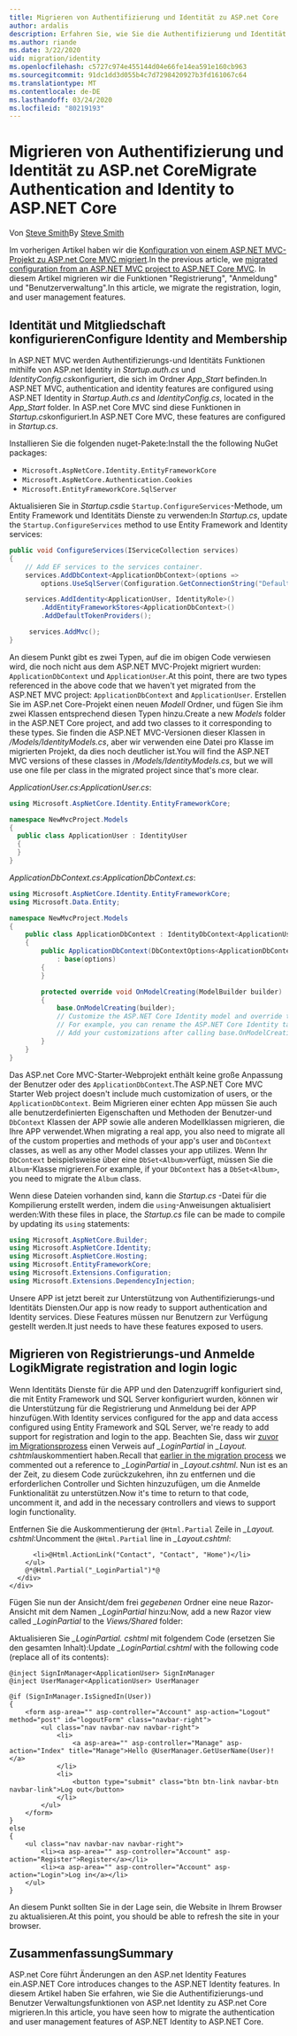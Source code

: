 ```yaml
---
title: Migrieren von Authentifizierung und Identität zu ASP.net Core
author: ardalis
description: Erfahren Sie, wie Sie die Authentifizierung und Identität von einem ASP.NET MVC-Projekt zu einem ASP.net Core MVC-Projekt migrieren.
ms.author: riande
ms.date: 3/22/2020
uid: migration/identity
ms.openlocfilehash: c5727c974e455144d04e66fe14ea591e160cb963
ms.sourcegitcommit: 91dc1dd3d055b4c7d7298420927b3fd161067c64
ms.translationtype: MT
ms.contentlocale: de-DE
ms.lasthandoff: 03/24/2020
ms.locfileid: "80219193"
---
```

# <a name="migrate-authentication-and-identity-to-aspnet-core"></a><span data-ttu-id="39dbd-103">Migrieren von Authentifizierung und Identität zu ASP.net Core</span><span class="sxs-lookup"><span data-stu-id="39dbd-103">Migrate Authentication and Identity to ASP.NET Core</span></span>

<span data-ttu-id="39dbd-104">Von [Steve Smith](https://ardalis.com/)</span><span class="sxs-lookup"><span data-stu-id="39dbd-104">By [Steve Smith](https://ardalis.com/)</span></span>

<span data-ttu-id="39dbd-105">Im vorherigen Artikel haben wir die [Konfiguration von einem ASP.NET MVC-Projekt zu ASP.net Core MVC migriert](xref:migration/configuration).</span><span class="sxs-lookup"><span data-stu-id="39dbd-105">In the previous article, we [migrated configuration from an ASP.NET MVC project to ASP.NET Core MVC](xref:migration/configuration).</span></span> <span data-ttu-id="39dbd-106">In diesem Artikel migrieren wir die Funktionen "Registrierung", "Anmeldung" und "Benutzerverwaltung".</span><span class="sxs-lookup"><span data-stu-id="39dbd-106">In this article, we migrate the registration, login, and user management features.</span></span>

## <a name="configure-identity-and-membership"></a><span data-ttu-id="39dbd-107">Identität und Mitgliedschaft konfigurieren</span><span class="sxs-lookup"><span data-stu-id="39dbd-107">Configure Identity and Membership</span></span>

<span data-ttu-id="39dbd-108">In ASP.NET MVC werden Authentifizierungs-und Identitäts Funktionen mithilfe von ASP.net Identity in *Startup.auth.cs* und *IdentityConfig.cs*konfiguriert, die sich im Ordner *App_Start* befinden.</span><span class="sxs-lookup"><span data-stu-id="39dbd-108">In ASP.NET MVC, authentication and identity features are configured using ASP.NET Identity in *Startup.Auth.cs* and *IdentityConfig.cs*, located in the *App_Start* folder.</span></span> <span data-ttu-id="39dbd-109">In ASP.net Core MVC sind diese Funktionen in *Startup.cs*konfiguriert.</span><span class="sxs-lookup"><span data-stu-id="39dbd-109">In ASP.NET Core MVC, these features are configured in *Startup.cs*.</span></span>

<span data-ttu-id="39dbd-110">Installieren Sie die folgenden nuget-Pakete:</span><span class="sxs-lookup"><span data-stu-id="39dbd-110">Install the the following NuGet packages:</span></span>

* `Microsoft.AspNetCore.Identity.EntityFrameworkCore`
* `Microsoft.AspNetCore.Authentication.Cookies`
* `Microsoft.EntityFrameworkCore.SqlServer`

<span data-ttu-id="39dbd-111">Aktualisieren Sie in *Startup.cs*die `Startup.ConfigureServices`-Methode, um Entity Framework und Identitäts Dienste zu verwenden:</span><span class="sxs-lookup"><span data-stu-id="39dbd-111">In *Startup.cs*, update the `Startup.ConfigureServices` method to use Entity Framework and Identity services:</span></span>

```csharp
public void ConfigureServices(IServiceCollection services)
{
    // Add EF services to the services container.
    services.AddDbContext<ApplicationDbContext>(options =>
        options.UseSqlServer(Configuration.GetConnectionString("DefaultConnection")));

    services.AddIdentity<ApplicationUser, IdentityRole>()
        .AddEntityFrameworkStores<ApplicationDbContext>()
        .AddDefaultTokenProviders();

     services.AddMvc();
}
```

<span data-ttu-id="39dbd-112">An diesem Punkt gibt es zwei Typen, auf die im obigen Code verwiesen wird, die noch nicht aus dem ASP.NET MVC-Projekt migriert wurden: `ApplicationDbContext` und `ApplicationUser`.</span><span class="sxs-lookup"><span data-stu-id="39dbd-112">At this point, there are two types referenced in the above code that we haven't yet migrated from the ASP.NET MVC project: `ApplicationDbContext` and `ApplicationUser`.</span></span> <span data-ttu-id="39dbd-113">Erstellen Sie im ASP.net Core-Projekt einen neuen *Modell* Ordner, und fügen Sie ihm zwei Klassen entsprechend diesen Typen hinzu.</span><span class="sxs-lookup"><span data-stu-id="39dbd-113">Create a new *Models* folder in the ASP.NET Core project, and add two classes to it corresponding to these types.</span></span> <span data-ttu-id="39dbd-114">Sie finden die ASP.NET MVC-Versionen dieser Klassen in */Models/IdentityModels.cs*, aber wir verwenden eine Datei pro Klasse im migrierten Projekt, da dies noch deutlicher ist.</span><span class="sxs-lookup"><span data-stu-id="39dbd-114">You will find the ASP.NET MVC versions of these classes in */Models/IdentityModels.cs*, but we will use one file per class in the migrated project since that's more clear.</span></span>

<span data-ttu-id="39dbd-115">*ApplicationUser.cs*:</span><span class="sxs-lookup"><span data-stu-id="39dbd-115">*ApplicationUser.cs*:</span></span>

```csharp
using Microsoft.AspNetCore.Identity.EntityFrameworkCore;

namespace NewMvcProject.Models
{
  public class ApplicationUser : IdentityUser
  {
  }
}
```

<span data-ttu-id="39dbd-116">*ApplicationDbContext.cs*:</span><span class="sxs-lookup"><span data-stu-id="39dbd-116">*ApplicationDbContext.cs*:</span></span>

```csharp
using Microsoft.AspNetCore.Identity.EntityFrameworkCore;
using Microsoft.Data.Entity;

namespace NewMvcProject.Models
{
    public class ApplicationDbContext : IdentityDbContext<ApplicationUser>
    {
        public ApplicationDbContext(DbContextOptions<ApplicationDbContext> options)
            : base(options)
        {
        }

        protected override void OnModelCreating(ModelBuilder builder)
        {
            base.OnModelCreating(builder);
            // Customize the ASP.NET Core Identity model and override the defaults if needed.
            // For example, you can rename the ASP.NET Core Identity table names and more.
            // Add your customizations after calling base.OnModelCreating(builder);
        }
    }
}
```

<span data-ttu-id="39dbd-117">Das ASP.net Core MVC-Starter-Webprojekt enthält keine große Anpassung der Benutzer oder des `ApplicationDbContext`.</span><span class="sxs-lookup"><span data-stu-id="39dbd-117">The ASP.NET Core MVC Starter Web project doesn't include much customization of users, or the `ApplicationDbContext`.</span></span> <span data-ttu-id="39dbd-118">Beim Migrieren einer echten App müssen Sie auch alle benutzerdefinierten Eigenschaften und Methoden der Benutzer-und `DbContext` Klassen der APP sowie alle anderen Modellklassen migrieren, die Ihre APP verwendet.</span><span class="sxs-lookup"><span data-stu-id="39dbd-118">When migrating a real app, you also need to migrate all of the custom properties and methods of your app's user and `DbContext` classes, as well as any other Model classes your app utilizes.</span></span> <span data-ttu-id="39dbd-119">Wenn Ihr `DbContext` beispielsweise über eine `DbSet<Album>`verfügt, müssen Sie die `Album`-Klasse migrieren.</span><span class="sxs-lookup"><span data-stu-id="39dbd-119">For example, if your `DbContext` has a `DbSet<Album>`, you need to migrate the `Album` class.</span></span>

<span data-ttu-id="39dbd-120">Wenn diese Dateien vorhanden sind, kann die *Startup.cs* -Datei für die Kompilierung erstellt werden, indem die `using`-Anweisungen aktualisiert werden:</span><span class="sxs-lookup"><span data-stu-id="39dbd-120">With these files in place, the *Startup.cs* file can be made to compile by updating its `using` statements:</span></span>

```csharp
using Microsoft.AspNetCore.Builder;
using Microsoft.AspNetCore.Identity;
using Microsoft.AspNetCore.Hosting;
using Microsoft.EntityFrameworkCore;
using Microsoft.Extensions.Configuration;
using Microsoft.Extensions.DependencyInjection;
```

<span data-ttu-id="39dbd-121">Unsere APP ist jetzt bereit zur Unterstützung von Authentifizierungs-und Identitäts Diensten.</span><span class="sxs-lookup"><span data-stu-id="39dbd-121">Our app is now ready to support authentication and Identity services.</span></span> <span data-ttu-id="39dbd-122">Diese Features müssen nur Benutzern zur Verfügung gestellt werden.</span><span class="sxs-lookup"><span data-stu-id="39dbd-122">It just needs to have these features exposed to users.</span></span>

## <a name="migrate-registration-and-login-logic"></a><span data-ttu-id="39dbd-123">Migrieren von Registrierungs-und Anmelde Logik</span><span class="sxs-lookup"><span data-stu-id="39dbd-123">Migrate registration and login logic</span></span>

<span data-ttu-id="39dbd-124">Wenn Identitäts Dienste für die APP und den Datenzugriff konfiguriert sind, die mit Entity Framework und SQL Server konfiguriert wurden, können wir die Unterstützung für die Registrierung und Anmeldung bei der APP hinzufügen.</span><span class="sxs-lookup"><span data-stu-id="39dbd-124">With Identity services configured for the app and data access configured using Entity Framework and SQL Server, we're ready to add support for registration and login to the app.</span></span> <span data-ttu-id="39dbd-125">Beachten Sie, dass wir [zuvor im Migrationsprozess](xref:migration/mvc#migrate-the-layout-file) einen Verweis auf *_LoginPartial* in *_Layout. cshtml*auskommentiert haben.</span><span class="sxs-lookup"><span data-stu-id="39dbd-125">Recall that [earlier in the migration process](xref:migration/mvc#migrate-the-layout-file) we commented out a reference to *_LoginPartial* in *_Layout.cshtml*.</span></span> <span data-ttu-id="39dbd-126">Nun ist es an der Zeit, zu diesem Code zurückzukehren, ihn zu entfernen und die erforderlichen Controller und Sichten hinzuzufügen, um die Anmelde Funktionalität zu unterstützen.</span><span class="sxs-lookup"><span data-stu-id="39dbd-126">Now it's time to return to that code, uncomment it, and add in the necessary controllers and views to support login functionality.</span></span>

<span data-ttu-id="39dbd-127">Entfernen Sie die Auskommentierung der `@Html.Partial` Zeile in *_Layout. cshtml*:</span><span class="sxs-lookup"><span data-stu-id="39dbd-127">Uncomment the `@Html.Partial` line in *_Layout.cshtml*:</span></span>

```cshtml
      <li>@Html.ActionLink("Contact", "Contact", "Home")</li>
    </ul>
    @*@Html.Partial("_LoginPartial")*@
  </div>
</div>
```

<span data-ttu-id="39dbd-128">Fügen Sie nun der Ansicht/dem frei *gegebenen* Ordner eine neue Razor-Ansicht mit dem Namen *_LoginPartial* hinzu:</span><span class="sxs-lookup"><span data-stu-id="39dbd-128">Now, add a new Razor view called *_LoginPartial* to the *Views/Shared* folder:</span></span>

<span data-ttu-id="39dbd-129">Aktualisieren Sie *_LoginPartial. cshtml* mit folgendem Code (ersetzen Sie den gesamten Inhalt):</span><span class="sxs-lookup"><span data-stu-id="39dbd-129">Update *_LoginPartial.cshtml* with the following code (replace all of its contents):</span></span>

```cshtml
@inject SignInManager<ApplicationUser> SignInManager
@inject UserManager<ApplicationUser> UserManager

@if (SignInManager.IsSignedIn(User))
{
    <form asp-area="" asp-controller="Account" asp-action="Logout" method="post" id="logoutForm" class="navbar-right">
        <ul class="nav navbar-nav navbar-right">
            <li>
                <a asp-area="" asp-controller="Manage" asp-action="Index" title="Manage">Hello @UserManager.GetUserName(User)!</a>
            </li>
            <li>
                <button type="submit" class="btn btn-link navbar-btn navbar-link">Log out</button>
            </li>
        </ul>
    </form>
}
else
{
    <ul class="nav navbar-nav navbar-right">
        <li><a asp-area="" asp-controller="Account" asp-action="Register">Register</a></li>
        <li><a asp-area="" asp-controller="Account" asp-action="Login">Log in</a></li>
    </ul>
}
```

<span data-ttu-id="39dbd-130">An diesem Punkt sollten Sie in der Lage sein, die Website in Ihrem Browser zu aktualisieren.</span><span class="sxs-lookup"><span data-stu-id="39dbd-130">At this point, you should be able to refresh the site in your browser.</span></span>

## <a name="summary"></a><span data-ttu-id="39dbd-131">Zusammenfassung</span><span class="sxs-lookup"><span data-stu-id="39dbd-131">Summary</span></span>

<span data-ttu-id="39dbd-132">ASP.net Core führt Änderungen an den ASP.net Identity Features ein.</span><span class="sxs-lookup"><span data-stu-id="39dbd-132">ASP.NET Core introduces changes to the ASP.NET Identity features.</span></span> <span data-ttu-id="39dbd-133">In diesem Artikel haben Sie erfahren, wie Sie die Authentifizierungs-und Benutzer Verwaltungsfunktionen von ASP.net Identity zu ASP.net Core migrieren.</span><span class="sxs-lookup"><span data-stu-id="39dbd-133">In this article, you have seen how to migrate the authentication and user management features of ASP.NET Identity to ASP.NET Core.</span></span>
